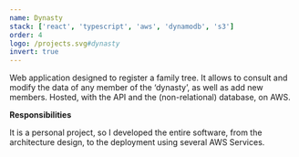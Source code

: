```yaml
---
name: Dynasty
stack: ['react', 'typescript', 'aws', 'dynamodb', 's3']
order: 4
logo: /projects.svg#dynasty
invert: true
---
```


Web application designed to register a family tree. It allows to consult and modify
the data of any member of the ‘dynasty’, as well as add new members. Hosted, with the
API and the (non-relational) database, on AWS.

<b>Responsibilities</b>

It is a personal project, so I developed the entire software, from the architecture
design, to the deployment using several AWS Services.

